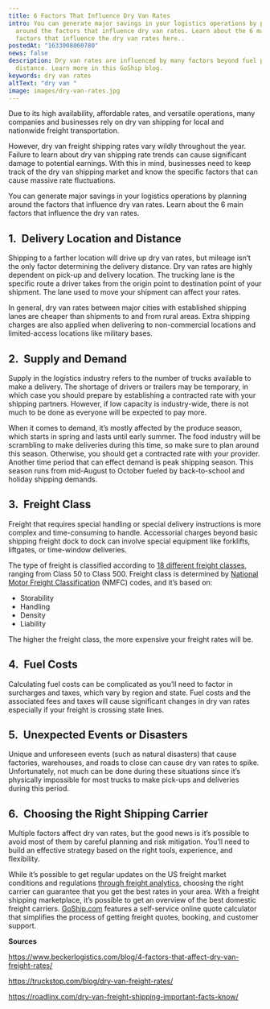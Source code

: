```yaml
---
title: 6 Factors That Influence Dry Van Rates
intro: You can generate major savings in your logistics operations by planning
  around the factors that influence dry van rates. Learn about the 6 main
  factors that influence the dry van rates here..
postedAt: "1633008060780"
news: false
description: Dry van rates are influenced by many factors beyond fuel prices and
  distance. Learn more in this GoShip blog.
keywords: dry van rates
altText: "dry van "
image: images/dry-van-rates.jpg
---
```


Due to its high availability, affordable rates, and versatile operations, many companies and businesses rely on dry van shipping for local and nationwide freight transportation.

However, dry van freight shipping rates vary wildly throughout the year. Failure to learn about dry van shipping rate trends can cause significant damage to potential earnings. With this in mind, businesses need to keep track of the dry van shipping market and know the specific factors that can cause massive rate fluctuations.

You can generate major savings in your logistics operations by planning around the factors that influence dry van rates. Learn about the 6 main factors that influence the dry van rates.

## 1.  Delivery Location and Distance

Shipping to a farther location will drive up dry van rates, but mileage isn’t the only factor determining the delivery distance. Dry van rates are highly dependent on pick-up and delivery location. The trucking lane is the specific route a driver takes from the origin point to destination point of your shipment. The lane used to move your shipment can affect your rates.

In general, dry van rates between major cities with established shipping lanes are cheaper than shipments to and from rural areas. Extra shipping charges are also applied when delivering to non-commercial locations and limited-access locations like military bases.

## 2.  Supply and Demand

Supply in the logistics industry refers to the number of trucks available to make a delivery. The shortage of drivers or trailers may be temporary, in which case you should prepare by establishing a contracted rate with your shipping partners. However, if low capacity is industry-wide, there is not much to be done as everyone will be expected to pay more.

When it comes to demand, it’s mostly affected by the produce season, which starts in spring and lasts until early summer. The food industry will be scrambling to make deliveries during this time, so make sure to plan around this season. Otherwise, you should get a contracted rate with your provider. Another time period that can effect demand is peak shipping season. This season runs from mid-August to October fueled by back-to-school and holiday shipping demands.

## 3.  Freight Class

Freight that requires special handling or special delivery instructions is more complex and time-consuming to handle. Accessorial charges beyond basic shipping freight dock to dock can involve special equipment like forklifts, liftgates, or time-window deliveries.

The type of freight is classified according to [18 different freight classes](https://www.goship.com/blog/what-is-freight-class/), ranging from Class 50 to Class 500. Freight class is determined by [National Motor Freight Classification](http://www.nmfta.org/pages/nmfc) (NMFC) codes, and it’s based on:

* Storability
* Handling
* Density
* Liability

The higher the freight class, the more expensive your freight rates will be.

## 4.  Fuel Costs

Calculating fuel costs can be complicated as you’ll need to factor in surcharges and taxes, which vary by region and state. Fuel costs and the associated fees and taxes will cause significant changes in dry van rates especially if your freight is crossing state lines.

## 5.  Unexpected Events or Disasters

Unique and unforeseen events (such as natural disasters) that cause factories, warehouses, and roads to close can cause dry van rates to spike. Unfortunately, not much can be done during these situations since it’s physically impossible for most trucks to make pick-ups and deliveries during this period.

## 6.  Choosing the Right Shipping Carrier

Multiple factors affect dry van rates, but the good news is it’s possible to avoid most of them by careful planning and risk mitigation. You’ll need to build an effective strategy based on the right tools, experience, and flexibility.

While it’s possible to get regular updates on the US freight market conditions and regulations [through freight analytics](https://www.dat.com/industry-trends/trendlines/van/national-rates), choosing the right carrier can guarantee that you get the best rates in your area. With a freight shipping marketplace, it’s possible to get an overview of the best domestic freight carriers. [GoShip.com](http://goship.com) features a self-service online quote calculator that simplifies the process of getting freight quotes, booking, and customer support.

**Sources**

<https://www.beckerlogistics.com/blog/4-factors-that-affect-dry-van-freight-rates/>

<https://truckstop.com/blog/dry-van-freight-rates/>

<https://roadlinx.com/dry-van-freight-shipping-important-facts-know/>


